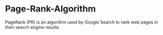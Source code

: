 # Page-Rank-Algorithm
PageRank (PR) is an algorithm used by Google Search to rank web pages in their search engine results.
